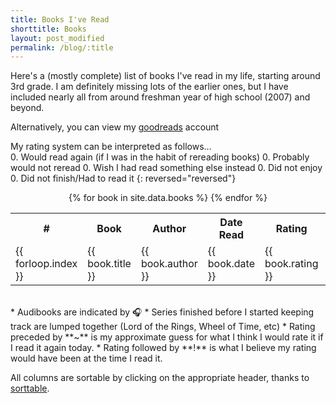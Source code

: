 ```yaml
---
title: Books I've Read
shorttitle: Books
layout: post_modified
permalink: /blog/:title
---
```

<script src="{{ site.baseurl}}/assets/js/sorttable.js"></script>
<script src="{{ site.baseurl}}/assets/js/lastmod.js" type="text/javascript"></script>

<span class="blogpost">
Here's a (mostly complete) list of books I've read in my life, starting around 3rd grade. I am definitely missing lots of the earlier ones, but I have included nearly all from around freshman year of high school (2007) and beyond.

Alternatively, you can view my <a href="https://www.goodreads.com/jeffsolo"> goodreads</a> account  

My rating system can be interpreted as follows...  
  0. Would read again (if I was in the habit of rereading books)
  0. Probably would not reread
  0. Wish I had read something else instead
  0. Did not enjoy
  0. Did not finish/Had to read it
{: reversed="reversed"}

<center>
<table class="tableizer-table sortable">
<tr class="tableizer-firstrow fingerpointer">
<th>#</th><th>Book</th><th>Author</th><th>Date Read</th><th>Rating<br></th><th>Comments</th></tr>
{% for book in site.data.books %}
  <tr>
    <td>{{ forloop.index }}</td>
    <td>{{ book.title }}</td>
    <td>{{ book.author }}</td>
    <td sorttable_customkey="{{ forloop.index }}">{{ book.date }}</td>
    <td>{{ book.rating }}</td>
    <td>{{ book.comments }}</td>
  </tr>
{% endfor %}
</table>
</center>
<br>
* Audibooks are indicated by 🎧
* Series finished before I started keeping track are lumped together (Lord of the Rings, Wheel of Time, etc)  
* Rating preceded by **~** is my approximate guess for what I think I would rate it if I read it again today.  
* Rating followed by **!** is what I believe my rating would have been at the time I read it.  

All columns are sortable by clicking on the appropriate header, thanks to <a href="https://www.kryogenix.org/code/browser/sorttable/">sorttable</a>.  
